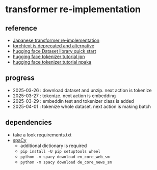 # transformer re-implementation

## reference
- [Japanese transformer re-implementation](https://www.dskomei.com/entry/2021/05/24/165158)
- [torchtext is deprecated and alternative](https://qiita.com/Nezura/items/9744746b013d64c029e2)
- [hugging face Dataset library quick start](https://huggingface.co/docs/datasets/quickstart)
- [hugging face tokenizer tutorial jpn](https://tt-tsukumochi.com/archives/4908)
- [hugging face tokenizer tutorial npaka](https://note.com/npaka/n/n36acd2122192)


## progress
- 2025-03-26 : download dataset and unzip. next action is tokenize
- 2025-03-27 : tokenize. next action is embedding
- 2025-03-29 : embeddin test and tokenizer class is added
- 2025-04-01 : tokenize whole dataset. next action is making batch

## dependencies
- take a look requirements.txt
- [spaCy](https://spacy.io/usage) 
    - additional dictionary is required
    - `pip install -U pip setuptools wheel`
    - `python -m spacy download en_core_web_sm`
    - `python -m spacy download de_core_news_sm`